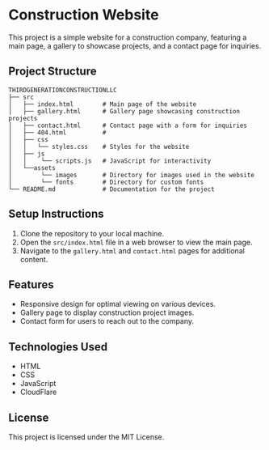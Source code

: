 # Construction Website

This project is a simple website for a construction company, featuring a main page, a gallery to showcase projects, and a contact page for inquiries.

## Project Structure

```
THIRDGENERATIONCONSTRUCTIONLLC
├── src
│   ├── index.html        # Main page of the website
│   ├── gallery.html      # Gallery page showcasing construction projects
│   ├── contact.html      # Contact page with a form for inquiries
│   ├── 404.html          # 
│   ├── css
│   │   └── styles.css    # Styles for the website
│   ├── js
│   │    └── scripts.js   # JavaScript for interactivity
│   └──assets
│        └── images       # Directory for images used in the website
│        └── fonts        # Directory for custom fonts
└── README.md             # Documentation for the project
```

## Setup Instructions

1. Clone the repository to your local machine.
2. Open the `src/index.html` file in a web browser to view the main page.
3. Navigate to the `gallery.html` and `contact.html` pages for additional content.

## Features

- Responsive design for optimal viewing on various devices.
- Gallery page to display construction project images.
- Contact form for users to reach out to the company.

## Technologies Used

- HTML
- CSS
- JavaScript
- CloudFlare

## License

This project is licensed under the MIT License.